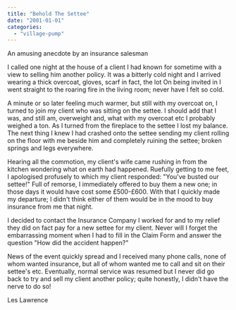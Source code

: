 ```yaml
---
title: "Behold The Settee"
date: "2001-01-01"
categories: 
  - "village-pump"
---
```


An amusing anecdote by an insurance salesman

I called one night at the house of a client I had known for sometime with a view to selling him another policy. It was a bitterly cold night and I arrived wearing a thick overcoat, gloves, scarf in fact, the lot On being invited in I went straight to the roaring fire in the living room; never have I felt so cold.

A minute or so later feeling much warmer, but still with my overcoat on, I turned to join my client who was sitting on the settee. I should add that I was, and still am, overweight and, what with my overcoat etc I probably weighed a ton. As I turned from the fireplace to the settee I lost my balance. The next thing I knew I had crashed onto the settee sending my client rolling on the floor with me beside him and completely ruining the settee; broken springs and legs everywhere.

Hearing all the commotion, my client's wife came rushing in from the kitchen wondering what on earth had happened. Ruefully getting to me feet, I apologised profusely to which my client responded: "You've busted our settee!" Full of remorse, I immediately offered to buy them a new one; in those days it would have cost some £500-£600. With that I quickly made my departure; I didn't think either of them would be in the mood to buy insurance from me that night.

I decided to contact the Insurance Company I worked for and to my relief they did on fact pay for a new settee for my client. Never will I forget the embarrassing moment when I had to fill in the Claim Form and answer the question "How did the accident happen?"

News of the event quickly spread and I received many phone calls, none of whom wanted insurance, but all of whom wanted me to call and sit on their settee's etc. Eventually, normal service was resumed but I never did go back to try and sell my client another policy; quite honestly, I didn't have the nerve to do so!

Les Lawrence
